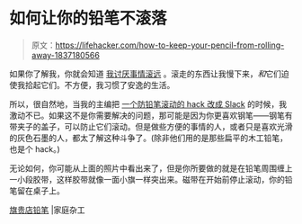 # 如何让你的铅笔不滚落

> 原文：<https://lifehacker.com/how-to-keep-your-pencil-from-rolling-away-1837180566>

如果你了解我，你就会知道 [我讨厌事情滚远](https://lifehacker.com/how-to-keep-your-egg-from-rolling-away-1835877930) 。滚走的东西让我慢下来，*和*它们迫使我拾起它们。不方便，我习惯了安逸的生活。



所以，很自然地，当我的主编把 [一个防铅笔滚动的 hack 改成 Slack](https://www.familyhandyman.com/workshop/flag-your-shop-pencil/) 的时候，我激动不已。如果这不是你需要解决的问题，那可能是因为你更喜欢钢笔——钢笔有带夹子的盖子，可以防止它们滚动。但是做些方便的事情的人，或者只是喜欢光滑的灰色石墨的人，都太了解这种斗争了。(除非他们用的是那些扁平的木工铅笔，也是个 hack。)

无论如何，你可能从上面的照片中看出来了，但是你所要做的就是在铅笔周围缠上一小段胶带，这样胶带就像一面小旗一样突出来。磁带在开始前停止滚动，你的铅笔留在桌子上。

[旗贵店铅笔](https://www.familyhandyman.com/workshop/flag-your-shop-pencil/) |家庭杂工